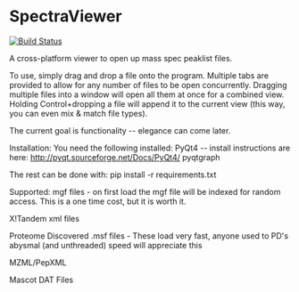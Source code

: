 SpectraViewer
=============

[![Build Status](https://travis-ci.org/Chris7/SpectraViewer.svg?branch=master)](https://travis-ci.org/Chris7/SpectraViewer)

A cross-platform viewer to open up mass spec peaklist files.

To use, simply drag and drop a file onto the program.  Multiple tabs are provided to allow for any number of files to be open concurrently.
Dragging multiple files into a window will open all them at once for a combined view.
Holding Control+dropping a file will append it to the current view (this way, you can even mix & match file types).

The current goal is functionality -- elegance can come later.

Installation:
You need the following installed:
PyQt4 -- install instructions are here: http://pyqt.sourceforge.net/Docs/PyQt4/
pyqtgraph

The rest can be done with:
pip install -r requirements.txt

Supported:
mgf files - on first load the mgf file will be indexed for random access.  This is a one
	time cost, but it is worth it.

X!Tandem xml files

Proteome Discovered .msf files - These load very fast, anyone used to PD's abysmal (and unthreaded) speed will appreciate this

MZML/PepXML

Mascot DAT Files
